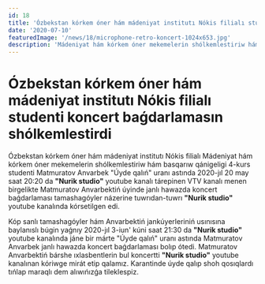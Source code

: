 ```yaml
---
id: 18
title: 'Ózbekstan kórkem óner hám mádeniyat institutı Nókis filialı studenti koncert baǵdarlamasın shólkemlestirdi'
date: '2020-07-10'
featuredImage: '/news/18/microphone-retro-koncert-1024x653.jpg'
description: 'Mádeniyat hám kórkem óner mekemelerin shólkemlestiriw hám basqarıw qánigeligi 4-kurs studenti Matmuratov Anvarbek janlı hawazda koncert baǵdarlaması tamashagóyler názerine tuwrıdan-tuwrı outoube kanalında kórsetildi'
---
```


# Ózbekstan kórkem óner hám mádeniyat institutı Nókis filialı studenti koncert baǵdarlamasın shólkemlestirdi

Ózbekstan kórkem óner hám mádeniyat institutı Nókis filialı Mádeniyat hám kórkem óner mekemelerin shólkemlestiriw hám basqarıw qánigeligi 4-kurs studenti Matmuratov Anvarbek "Úyde qalıń" uranı astında 2020-jıl 20 may saat 20:20 da **"Nurik studio"** youtube kanalı tárepinen VTV kanalı menen birgelikte Matmuratov Anvarbektiń úyinde janlı hawazda koncert baǵdarlaması tamashagóyler názerine tuwrıdan-tuwrı **"Nurik studio"** youtube kanalında kórsetilgen edi.

Kóp sanlı tamashagóyler hám Anvarbektiń jankúyerleriniń usınısına baylanıslı búgin yaǵnıy 2020-jıl 3-iun' kúni saat 21:30 da **"Nurik studio"** youtube kanalında jáne bir márte "Úyde qalıń" uranı astında Matmuratov Anvarbek janlı hawazda koncert baǵdarlaması bolıp ótedi. Matmuratov Anvarbektiń bárshe ıxlasbentlerin bul koncertti **"Nurik studio"** youtube kanalınan kóriwge mirát etip qalamız. Karantinde úyde qalıp shoh qosıqlardı tıńlap maraqlı dem alıwıńızǵa tileklespiz.
